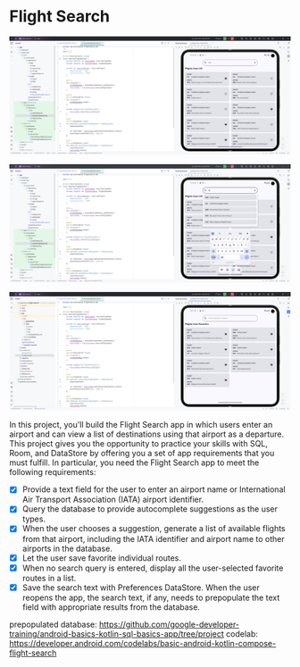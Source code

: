 # Flight Search

![App Screen](screenshots/img_01.png)

![App Screen](screenshots/img_02.png)

![App Screen](screenshots/img_03.png)

In this project, you'll build the Flight Search app in which users enter an airport and can view a list of destinations using that airport as a departure. This project gives you the opportunity to practice your skills with SQL, Room, and DataStore by offering you a set of app requirements that you must fulfill. In particular, you need the Flight Search app to meet the following requirements:

- [x] Provide a text field for the user to enter an airport name or International Air Transport Association (IATA) airport identifier.
- [x] Query the database to provide autocomplete suggestions as the user types.
- [x] When the user chooses a suggestion, generate a list of available flights from that airport, including the IATA identifier and airport name to other airports in the database.
- [x] Let the user save favorite individual routes.
- [x] When no search query is entered, display all the user-selected favorite routes in a list.
- [x] Save the search text with Preferences DataStore. When the user reopens the app, the search text, if any, needs to prepopulate the text field with appropriate results from the database.

prepopulated database: https://github.com/google-developer-training/android-basics-kotlin-sql-basics-app/tree/project
codelab: https://developer.android.com/codelabs/basic-android-kotlin-compose-flight-search